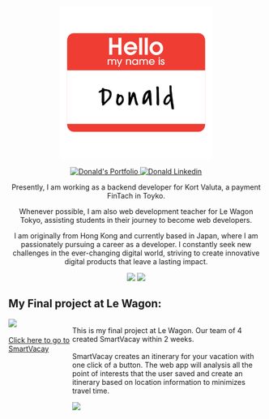<p align="center">
  <img src="Assets/hello.png" alt="Hello, I am Donald" style="width:300px;">
</p>
<p align="center">
 <a href="https://www.donald-chow.com" target="blank">
  <img src="https://img.shields.io/badge/Portfolio-DC143C?style=for-the-badge" alt="Donald's Portfolio" />
 </a>
 <a href="#" target="_blank">
  <img src="https://img.shields.io/badge/LinkedIn-0A66C2?style=for-the-badge&logo=linkedin&logoColor=white" alt="Donald Linkedin"/>
 </a>
</p>
 <!--
<p align="center">
  <a href="#" target="_blank">
    <img src="https://img.shields.io/badge/dev.to-0A0A0A?style=for-the-badge&logo=dev.to&logoColor=white" alt="Donald" />
  </a>
  <a href="#" target="_blank">
    <img src="https://img.shields.io/badge/Twitter-1D9BF0?style=for-the-badge&logo=twitter&logoColor=white" />
  </a>
 <a href="#" target="_blank">
  <img src="https://img.shields.io/badge/Instagram-E4405F?style=for-the-badge&logo=instagram&logoColor=white" alt="Donald" />
  </a>
    <a href="#" target="_blank">
    <img src="https://img.shields.io/badge/Threads-000000?style=for-the-badge&logo=threads&logoColor=white" />
  </a>
</p> -->
<p align="center">
  Presently, I am working as a backend developer for Kort Valuta, a payment FinTach in Toyko.
<p>
<p align="center">
  Whenever possible, I am also web development teacher for Le Wagon Tokyo, assisting students in their journey to become web developers.
<p>
<p align="center">
  I am originally from Hong Kong and currently based in Japan, where I am passionately pursuing a career as a developer.  I constantly seek new challenges in the ever-changing digital world, striving to create innovative digital products that leave a lasting impact.
</p>

<p align='center'>
  <img height=150 src="https://github-readme-stats.vercel.app/api?username=donald-chow&show_icons=true&theme=tokyonight" />
  <img height=150 src="https://github-readme-stats.vercel.app/api/top-langs?username=donald-chow&layout=compact&langs_count=8&card_width=320&theme=tokyonight" />
</p>

## My Final project at Le Wagon:

<div style="display: flex; justify-content: space-around;">
  <div style="flex:1">
    <a href="https://www.smartvacay.app">
      <img  src="https://donald-chow.com/images/projects/logo_orange_bg.png" style="height:120px;">
      <p class="text-align: center">Click here to go to SmartVacay </p>
    </a>
  </div>
  <div style="flex:3">
    <p>
      This is my final project at Le Wagon. Our team of 4 created SmartVacay within 2 weeks.
      <br><br>
      SmartVacay creates an itinerary for your vacation with one click of a button. The web app will analysis all the point of interests that the user saved and create an itinerary based on location information to minimizes travel time.
    </p>
    <a href="https://github.com/Donald-Chow/smart-vacay">
      <img src="https://github-readme-stats.vercel.app/api/pin/?username=donald-chow&repo=smartvacay&theme=tokyonight" />
    </a>
  </div>
</div>

<!--
**Donald-Chow/Donald-Chow** is a ✨ _special_ ✨ repository because its `README.md` (this file) appears on your GitHub profile.

Here are some ideas to get you started:

- 🔭 I’m currently working on ...
- 🌱 I’m currently learning ...
- 👯 I’m looking to collaborate on ...
- 🤔 I’m looking for help with ...
- 💬 Ask me about ...
- 📫 How to reach me: ...
- 😄 Pronouns: ...
- ⚡ Fun fact: ...
-->
